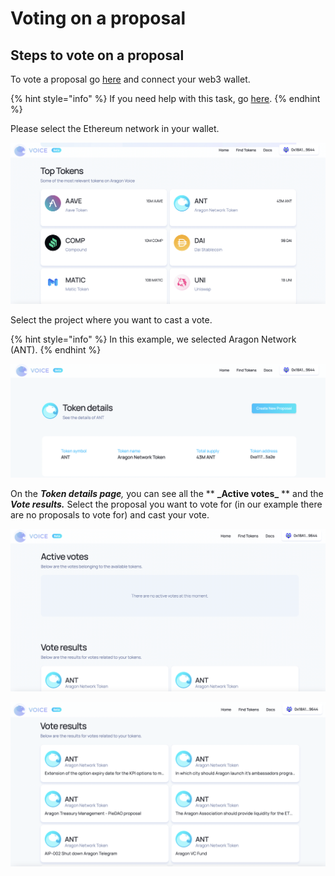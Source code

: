 # Voting on a proposal

## Steps to vote on a proposal

To vote a proposal go [here](https://voice.aragon.org) and connect your web3 wallet.

{% hint style="info" %}
If you need help with this task, go [here](../set-up-metamask/).
{% endhint %}

Please select the Ethereum network in your wallet.

![](<../../.gitbook/assets/Schermata 2022-02-11 alle 11.45.02.png>)

Select the project where you want to cast a vote.

{% hint style="info" %}
In this example, we selected Aragon Network (ANT).
{% endhint %}

![](<../../.gitbook/assets/Schermata 2022-02-11 alle 11.48.51.png>)

On the _**Token details page**,_ you can see all the \*\* **\_**Active votes**\_** \*\* and the _**Vote results.**_ Select the proposal you want to vote for (in our example there are no proposals to vote for) and cast your vote.

![](<../../.gitbook/assets/Schermata 2022-02-11 alle 12.05.06.png>)

![](<../../.gitbook/assets/Schermata 2022-02-11 alle 12.06.39.png>)
